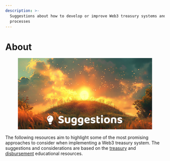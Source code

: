 ```yaml
---
description: >-
  Suggestions about how to develop or improve Web3 treasury systems and
  processes
---
```


# About

<figure><img src=".gitbook/assets/suggestions-header.png" alt=""><figcaption></figcaption></figure>

The following resources aim to highlight some of the most promising approaches to consider when implementing a Web3 treasury system. The suggestions and considerations are based on the [treasury](https://app.gitbook.com/o/jOQu4b6VLDxaQsg2rVwG/s/qIN4B3DGHPqKOl7e6VuV/) and [disbursement](https://app.gitbook.com/o/jOQu4b6VLDxaQsg2rVwG/s/8L61e8ulVlk90t5mlQk1/) educational resources.
